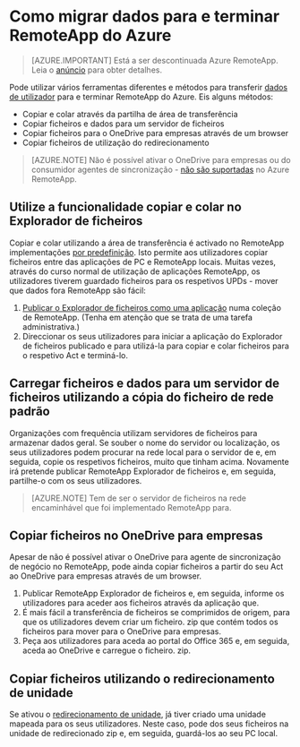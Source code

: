 
<properties
    pageTitle="Migrar dados de utilizador a partir do Azure RemoteApp | Microsoft Azure"
    description="Saiba como migrar os seus dados de utilizador e terminar RemoteApp do Azure."
    services="remoteapp"
    documentationCenter=""
    authors="lizap"
    manager="mbaldwin" />

<tags
    ms.service="remoteapp"
    ms.workload="compute"
    ms.tgt_pltfrm="na"
    ms.devlang="na"
    ms.topic="article"
    ms.date="08/15/2016"
    ms.author="elizapo" />



# <a name="how-to-migrate-data-into-and-out-of-azure-remoteapp"></a>Como migrar dados para e terminar RemoteApp do Azure

> [AZURE.IMPORTANT]
> Está a ser descontinuada Azure RemoteApp. Leia o [anúncio](https://go.microsoft.com/fwlink/?linkid=821148) para obter detalhes.

Pode utilizar vários ferramentas diferentes e métodos para transferir [dados de utilizador](remoteapp-upd.md) para e terminar RemoteApp do Azure. Eis alguns métodos:

- Copiar e colar através da partilha de área de transferência
- Copiar ficheiros e dados para um servidor de ficheiros
- Copiar ficheiros para o OneDrive para empresas através de um browser
- Copiar ficheiros de utilização do redirecionamento

>[AZURE.NOTE] 
> Não é possível ativar o OneDrive para empresas ou do consumidor agentes de sincronização - [não são suportadas](remoteapp-onedrive.md) no Azure RemoteApp.

## <a name="use-copy-and-paste-in-file-explorer"></a>Utilize a funcionalidade copiar e colar no Explorador de ficheiros

Copiar e colar utilizando a área de transferência é activado no RemoteApp implementações [por predefinição](remoteapp-redirection.md). Isto permite aos utilizadores copiar ficheiros entre das aplicações de PC e RemoteApp locais. Muitas vezes, através do curso normal de utilização de aplicações RemoteApp, os utilizadores tiverem guardado ficheiros para os respetivos UPDs - mover que dados fora RemoteApp são fácil:

1. [Publicar o Explorador de ficheiros como uma aplicação](remoteapp-publish.md) numa coleção de RemoteApp. (Tenha em atenção que se trata de uma tarefa administrativa.)
2. Direccionar os seus utilizadores para iniciar a aplicação do Explorador de ficheiros publicado e para utilizá-la para copiar e colar ficheiros para o respetivo Act e terminá-lo.

## <a name="upload-files-and-data-to-a-file-server-by-using-standard-network-file-copy"></a>Carregar ficheiros e dados para um servidor de ficheiros utilizando a cópia do ficheiro de rede padrão

Organizações com frequência utilizam servidores de ficheiros para armazenar dados geral. Se souber o nome do servidor ou localização, os seus utilizadores podem procurar na rede local para o servidor de e, em seguida, copie os respetivos ficheiros, muito que tinham acima. Novamente irá pretende publicar RemoteApp Explorador de ficheiros e, em seguida, partilhe-o com os seus utilizadores.

>[AZURE.NOTE] 
> Tem de ser o servidor de ficheiros na rede encaminhável que foi implementado RemoteApp para.

## <a name="copy-files-to-onedrive-for-business"></a>Copiar ficheiros no OneDrive para empresas
Apesar de não é possível ativar o OneDrive para agente de sincronização de negócio no RemoteApp, pode ainda copiar ficheiros a partir do seu Act ao OneDrive para empresas através de um browser. 

1. Publicar RemoteApp Explorador de ficheiros e, em seguida, informe os utilizadores para aceder aos ficheiros através da aplicação que. 
2. É mais fácil a transferência de ficheiros se comprimidos de origem, para que os utilizadores devem criar um ficheiro. zip que contém todos os ficheiros para mover para o OneDrive para empresas.
3. Peça aos utilizadores para aceda ao portal do Office 365 e, em seguida, aceda ao OneDrive e carregue o ficheiro. zip.

## <a name="copy-files-by-using-drive-redirection"></a>Copiar ficheiros utilizando o redirecionamento de unidade

Se ativou o [redirecionamento de unidade](remoteapp-redirection.md), já tiver criado uma unidade mapeada para os seus utilizadores. Neste caso, pode dos seus ficheiros na unidade de redirecionado zip e, em seguida, guardá-los ao seu PC local.